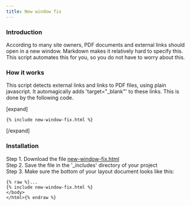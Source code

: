 ```yaml
---
title: New window fix
---
```


### Introduction

According to many site owners, PDF documents and external links should open in a new window. Markdown makes it relatively hard to specify this. This script automates this for you, so you do not have to worry about this.

### How it works

This script detects external links and links to PDF files, using plain javascript. It automagically adds 'target="_blank"' to these links. This is done by the following code.

[expand]

```
{% include new-window-fix.html %}
```

[/expand]

### Installation

Step 1. Download the file [new-window-fix.html](https://raw.githubusercontent.com/jhvanderschee/hugocodex/main/layouts/partials/new-window-fix.html)
<br />Step 2. Save the file in the '_includes' directory of your project
<br />Step 3. Make sure the bottom of your layout document looks like this:

```
{% raw %}...
{% include new-window-fix.html %}
</body>
</html>{% endraw %}
```